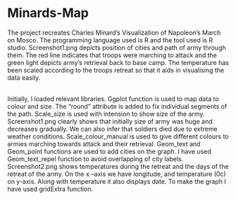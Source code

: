 # Minards-Map

The project recreates Charles Minard’s Visualization of Napoleon’s March on Mosco. The programming language used is R and the tool used is R studio. Screenshot1.png depicts position of cities and path of army through them. The red line indicates that troops were marching to attack and the green light depicts army’s retrieval back to base camp. The temperature has been scaled according to the troops retreat so that it aids in visualising the data easily.

</br>Initially, I loaded relevant libraries. Ggplot function is used to map data to colour and size. The “round” attribute is added to fix individual segments of the path. Scale_size is used with intension to show size of the army. Screenshot1.png clearly shows that initially size of army was huge and decreases gradually. We can also infer that soldiers died due to extreme weather conditions. Scale_colour_manual is used to give different colours to armies marching towards attack and their retrieval. Geom_text and Geom_point functions are used to add cities on the graph. I have used Geom_text_repel function to avoid overlapping of city labels.
Screenshot2.png shows temperatures during the retreat and the days of the retreat of the army. On the x –axis we have longitude, and temperature (0c) on y-axis. Along with temperature it also displays date. To make the graph I have used gridExtra function.
